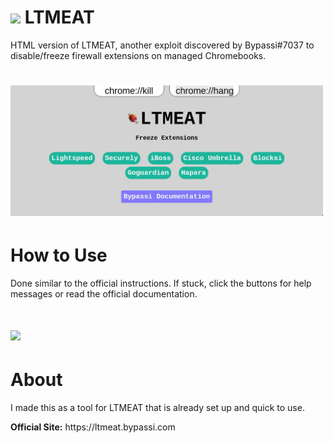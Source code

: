 # <img width="22px" src="https://ltmeat.bypassi.com/img/icon.png"> LTMEAT</img>
HTML version of LTMEAT, another exploit discovered by Bypassi#7037 to disable/freeze firewall extensions on managed Chromebooks.
# <img width="500px" src="https://github.com/AshtonDavies/LTMEAT/blob/main/screenshot.png?raw=true"></img>
# How to Use
Done similar to the official instructions. If stuck, click the buttons for help messages or read the official documentation.
# <img width="500px" src="https://github.com/AshtonDavies/LTMEAT/blob/main/tutorial.gif?raw=true"></img>
# About
I made this as a tool for LTMEAT that is already set up and quick to use.
<p><b>Official Site:</b> https://ltmeat.bypassi.com
